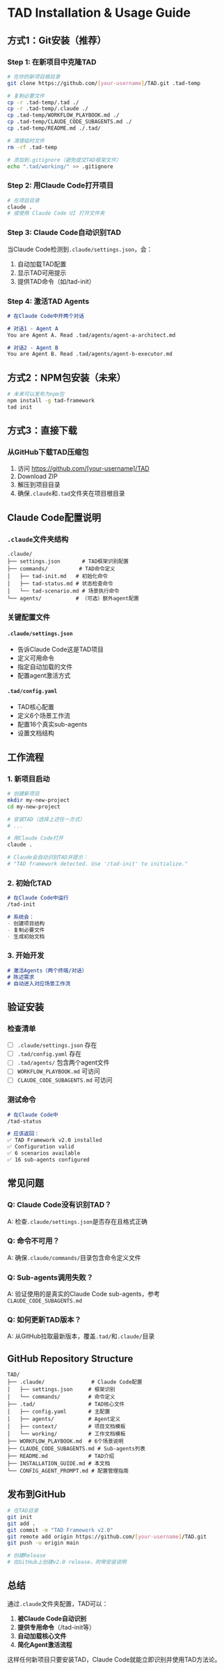 # TAD Installation & Usage Guide

## 方式1：Git安装（推荐）

### Step 1: 在新项目中克隆TAD
```bash
# 在你的新项目根目录
git clone https://github.com/[your-username]/TAD.git .tad-temp

# 复制必要文件
cp -r .tad-temp/.tad ./
cp -r .tad-temp/.claude ./
cp .tad-temp/WORKFLOW_PLAYBOOK.md ./
cp .tad-temp/CLAUDE_CODE_SUBAGENTS.md ./
cp .tad-temp/README.md ./.tad/

# 清理临时文件
rm -rf .tad-temp

# 添加到.gitignore（避免提交TAD框架文件）
echo ".tad/working/" >> .gitignore
```

### Step 2: 用Claude Code打开项目
```bash
# 在项目目录
claude .
# 或使用 Claude Code UI 打开文件夹
```

### Step 3: Claude Code自动识别TAD
当Claude Code检测到`.claude/settings.json`，会：
1. 自动加载TAD配置
2. 显示TAD可用提示
3. 提供TAD命令（如/tad-init）

### Step 4: 激活TAD Agents
```markdown
# 在Claude Code中开两个对话

# 对话1 - Agent A
You are Agent A. Read .tad/agents/agent-a-architect.md

# 对话2 - Agent B
You are Agent B. Read .tad/agents/agent-b-executor.md
```

## 方式2：NPM包安装（未来）

```bash
# 未来可以发布为npm包
npm install -g tad-framework
tad init
```

## 方式3：直接下载

### 从GitHub下载TAD压缩包
1. 访问 https://github.com/[your-username]/TAD
2. Download ZIP
3. 解压到项目目录
4. 确保`.claude`和`.tad`文件夹在项目根目录

## Claude Code配置说明

### `.claude`文件夹结构
```
.claude/
├── settings.json       # TAD框架识别配置
├── commands/          # TAD命令定义
│   ├── tad-init.md   # 初始化命令
│   ├── tad-status.md # 状态检查命令
│   └── tad-scenario.md # 场景执行命令
└── agents/           # （可选）额外agent配置
```

### 关键配置文件

#### `.claude/settings.json`
- 告诉Claude Code这是TAD项目
- 定义可用命令
- 指定自动加载的文件
- 配置agent激活方式

#### `.tad/config.yaml`
- TAD核心配置
- 定义6个场景工作流
- 配置16个真实sub-agents
- 设置文档结构

## 工作流程

### 1. 新项目启动
```bash
# 创建新项目
mkdir my-new-project
cd my-new-project

# 安装TAD（选择上述任一方式）
# ...

# 用Claude Code打开
claude .

# Claude会自动识别TAD并提示：
# "TAD framework detected. Use '/tad-init' to initialize."
```

### 2. 初始化TAD
```markdown
# 在Claude Code中运行
/tad-init

# 系统会：
- 创建项目结构
- 复制必要文件
- 生成初始文档
```

### 3. 开始开发
```markdown
# 激活Agents（两个终端/对话）
# 陈述需求
# 自动进入对应场景工作流
```

## 验证安装

### 检查清单
- [ ] `.claude/settings.json` 存在
- [ ] `.tad/config.yaml` 存在
- [ ] `.tad/agents/` 包含两个agent文件
- [ ] `WORKFLOW_PLAYBOOK.md` 可访问
- [ ] `CLAUDE_CODE_SUBAGENTS.md` 可访问

### 测试命令
```markdown
# 在Claude Code中
/tad-status

# 应该返回：
✅ TAD Framework v2.0 installed
✅ Configuration valid
✅ 6 scenarios available
✅ 16 sub-agents configured
```

## 常见问题

### Q: Claude Code没有识别TAD？
A: 检查`.claude/settings.json`是否存在且格式正确

### Q: 命令不可用？
A: 确保`.claude/commands/`目录包含命令定义文件

### Q: Sub-agents调用失败？
A: 验证使用的是真实的Claude Code sub-agents，参考`CLAUDE_CODE_SUBAGENTS.md`

### Q: 如何更新TAD版本？
A: 从GitHub拉取最新版本，覆盖`.tad/`和`.claude/`目录

## GitHub Repository Structure

```
TAD/
├── .claude/               # Claude Code配置
│   ├── settings.json     # 框架识别
│   └── commands/         # 命令定义
├── .tad/                 # TAD核心文件
│   ├── config.yaml       # 主配置
│   ├── agents/           # Agent定义
│   ├── context/          # 项目文档模板
│   └── working/          # 工作文档模板
├── WORKFLOW_PLAYBOOK.md  # 6个场景说明
├── CLAUDE_CODE_SUBAGENTS.md # Sub-agents列表
├── README.md             # TAD介绍
├── INSTALLATION_GUIDE.md # 本文档
└── CONFIG_AGENT_PROMPT.md # 配置管理指南
```

## 发布到GitHub

```bash
# 在TAD目录
git init
git add .
git commit -m "TAD Framework v2.0"
git remote add origin https://github.com/[your-username]/TAD.git
git push -u origin main

# 创建Release
# 在GitHub上创建v2.0 release，附带安装说明
```

## 总结

通过`.claude`文件夹配置，TAD可以：
1. **被Claude Code自动识别**
2. **提供专用命令**（/tad-init等）
3. **自动加载核心文件**
4. **简化Agent激活流程**

这样任何新项目只要安装TAD，Claude Code就能立即识别并使用TAD方法论。
